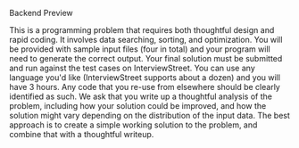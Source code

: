 Backend Preview

This is a programming problem that requires both thoughtful design and rapid coding.  It involves data searching, sorting, and optimization.  You will be provided with sample input files (four in total) and your program will need to generate the correct output.  Your final solution must be submitted and run against the test cases on InterviewStreet.  You can use any language you'd like (InterviewStreet supports about a dozen) and you will have 3 hours.  Any code that you re-use from elsewhere should be clearly identified as such. We ask that you write up a thoughtful analysis of the problem, including how your solution could be improved, and how the solution might vary depending on the distribution of the input data.  The best approach is to create a simple working solution to the problem, and combine that with a thoughtful writeup.